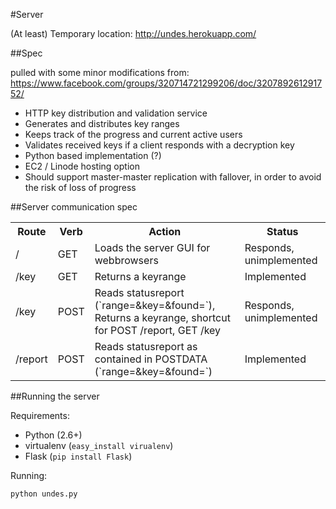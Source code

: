 #Server

(At least) Temporary location: http://undes.herokuapp.com/


##Spec

pulled with some minor modifications from: https://www.facebook.com/groups/320714721299206/doc/320789261291752/

 *  HTTP key distribution and validation service
 *  Generates and distributes key ranges
 *  Keeps track of the progress and current active users
 *  Validates received keys if a client responds with a decryption key
 *  Python based implementation (?)
 *  EC2 / Linode hosting option
 *  Should support master-master replication with fallover, in order to avoid the risk of loss of progress

 
##Server communication spec


 <table>
  <tr>
	<th>Route</th>
	<th>Verb</th>
	<th>Action</th>
	<th>Status</th>
 </tr>
  <tr>
    <td>/</td>
    <td>GET</td>
    <td>Loads the server GUI for webbrowsers</td>
    <td>Responds, unimplemented</td>
  </tr>
  <tr>
    <td>/key</td>
    <td>GET</td>
    <td>Returns a keyrange</td>
    <td>Implemented</td>
  </tr>
  <tr>
    <td>/key</td>
    <td>POST</td>
    <td>Reads statusreport (`range=<range>&key=<key>&found=<true/false>`), Returns a keyrange, shortcut for POST /report, GET /key </td>
    <td>Responds, unimplemented</td>
  </tr>
  <tr>
    <td>/report</td>
    <td>POST</td>
    <td>Reads statusreport as contained in POSTDATA (`range=<range>&key=<key>&found=<true/false>`)</td>
    <td>Implemented</td>
  </tr>
 </table>



##Running the server

Requirements:

 *  Python (2.6+)
 *  virtualenv (`easy_install virualenv`)
 *  Flask (`pip install Flask`)

Running:
```
python undes.py
```


